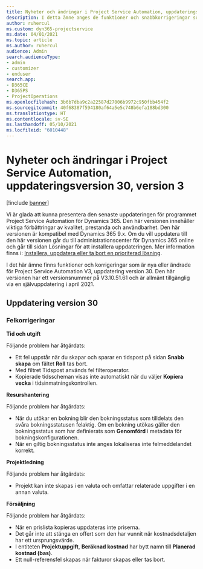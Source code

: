 ```yaml
---
title: Nyheter och ändringar i Project Service Automation, uppdateringsversion 30, version 3
description: I detta ämne anges de funktioner och snabbkorrigeringar som finns tillgängliga i Project Service Automation, uppdateringsversion 30, V3.
author: ruhercul
ms.custom: dyn365-projectservice
ms.date: 04/01/2021
ms.topic: article
ms.author: ruhercul
audience: Admin
search.audienceType:
- admin
- customizer
- enduser
search.app:
- D365CE
- D365PS
- ProjectOperations
ms.openlocfilehash: 3b6b7dba9c2a22587d27006b9972c950fbb454f2
ms.sourcegitcommit: 40f68387f594180af64a5e5c748b6efa188bd300
ms.translationtype: HT
ms.contentlocale: sv-SE
ms.lasthandoff: 05/10/2021
ms.locfileid: "6010448"
---
```

# <a name="whats-new-or-changed-in-project-service-automation-update-release-30-v3"></a>Nyheter och ändringar i Project Service Automation, uppdateringsversion 30, version 3

[!include [banner](../includes/psa-now-project-operations.md)]

Vi är glada att kunna presentera den senaste uppdateringen för programmet Project Service Automation för Dynamics 365. Den här versionen innehåller viktiga förbättringar av kvalitet, prestanda och användbarhet. Den här versionen är kompatibel med Dynamics 365 9.x. Om du vill uppdatera till den här versionen går du till administrationscenter för Dynamics 365 online och går till sidan Lösningar för att installera uppdateringen. Mer information finns i: [Installera, uppdatera eller ta bort en prioriterad lösning](/power-platform/admin/install-remove-preferred-solution.md).

I det här ämne finns funktioner och korrigeringar som är nya eller ändrade för Project Service Automation V3, uppdatering version 30. Den här versionen har ett versionsnummer på V3.10.51.61 och är allmänt tillgänglig via en självuppdatering i april 2021.

## <a name="update-release-30"></a>Uppdatering version 30

### <a name="bug-fixes"></a>Felkorrigeringar

**Tid och utgift**

Följande problem har åtgärdats:

- Ett fel uppstår när du skapar och sparar en tidspost på sidan **Snabb skapa** om fältet **Roll** tas bort.
- Med filtret Tidspost används fel filteroperator.
- Kopierade tidsscheman visas inte automatiskt när du väljer **Kopiera vecka** i tidsinmatningskontrollen.

**Resurshantering**

Följande problem har åtgärdats:

- När du utökar en bokning blir den bokningsstatus som tilldelats den svåra bokningsstatusen felaktig. Om en bokning utökas gäller den bokningsstatus som har definierats som **Genomförd** i metadata för bokningskonfigurationen.
- När en giltig bokningsstatus inte anges lokaliseras inte felmeddelandet korrekt.

**Projektledning**

Följande problem har åtgärdats:

- Projekt kan inte skapas i en valuta och omfattar relaterade uppgifter i en annan valuta.

**Försäljning**

Följande problem har åtgärdats:

- När en prislista kopieras uppdateras inte priserna.
- Det går inte att stänga en offert som den har vunnit när kostnadsdetaljen har ett ursprungsvärde.
- I entiteten **Projektuppgift**, **Beräknad kostnad** har bytt namn till **Planerad kostnad (bas)**.
- Ett null-referensfel skapas när fakturor skapas eller tas bort.
